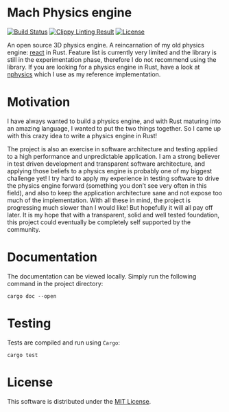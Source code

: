 # Mach Physics engine

[![Build Status](https://travis-ci.org/yggie/mach.svg?branch=master)](https://travis-ci.org/yggie/mach)
[![Clippy Linting Result](https://clippy.bashy.io/github/yggie/mach/master/badge.svg)](https://clippy.bashy.io/github/yggie/mach/master/log)
[![License](https://img.shields.io/badge/license-MIT-yellow.svg)](#license)

An open source 3D physics engine. A reincarnation of my old physics engine:
[react](https://github.com/yggie/react) in Rust. Feature list is currently very
limited and the library is still in the experimentation phase, therefore I do
not recommend using the library. If you are looking for a physics engine in
Rust, have a look at [nphysics](https://github.com/sebcrozet/nphysics) which I
use as my reference implementation.

# Motivation

I have always wanted to build a physics engine, and with Rust maturing into an
amazing language, I wanted to put the two things together. So I came up with
this crazy idea to write a physics engine in Rust!

The project is also an exercise in software architecture and testing applied to
a high performance and unpredictable application. I am a strong believer in
test driven development and transparent software architecture, and applying
those beliefs to a physics engine is probably one of my biggest challenge yet! I
try hard to apply my experience in testing software to drive the physics engine
forward (something you don’t see very often in this field), and also to keep the
application architecture sane and not expose too much of the implementation.
With all these in mind, the project is progressing much slower than I would
like! But hopefully it will all pay off later. It is my hope that with a
transparent, solid and well tested foundation, this project could eventually be
completely self supported by the community.

# Documentation

The documentation can be viewed locally. Simply run the following command in the
project directory:

```
cargo doc --open
```

# Testing

Tests are compiled and run using `Cargo`:

```
cargo test
```

# License

This software is distributed under the [MIT License](LICENSE).
